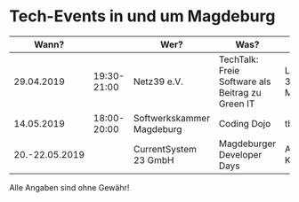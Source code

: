 # Tech-Events in und um Magdeburg

| Wann?    | | Wer?                      | Was?                                           | Wo?                          |                                                                                     |
|------------|---|---------------------------|------------------------------------------------|------------------------------|-------------------------------------------------------------------------------------|
| 29.04.2019 | 19:30-21:00 | Netz39 e.V. | TechTalk: Freie Software als Beitrag zu Green IT | Leibnizstr. 32, 39104 Magdeburg | [Netz39 e.V.](http://www.netz39.de/events/event/techtalk-freie-software-als-beitrag-zu-green-it/) |
| 14.05.2019 | 18:00-20:00 | Softwerkskammer Magdeburg | Coding Dojo | tba | [Meetup.com](https://www.meetup.com/Softwerkskammer-Magdeburg/events/rktnpqyzhbsb/ ) |
| 20.-22.05.2019 | | CurrentSystem 23 GmbH | Magdeburger Developer Days | AMO Kulturhaus | [md-devdays.de](https://www.md-devdays.de) |

Alle Angaben sind ohne Gewähr!
